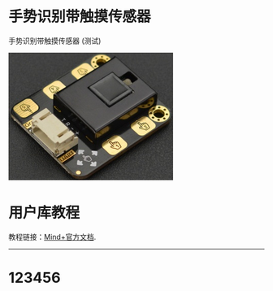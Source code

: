 # 手势识别带触摸传感器	

 手势识别带触摸传感器	(测试)

 ![featured](./arduinoC/_images/featured.png)

# 用户库教程
 

教程链接：[Mind+官方文档](http://wiki.dfrobot.com.cn/index.php?title=(SKU:SEN0285)_Gesture%26Touch_Sensor_V1.0%E6%89%8B%E5%8A%BF%E8%AF%86%E5%88%AB%E5%8F%8A%E8%A7%A6%E6%91%B8%E4%BC%A0%E6%84%9F%E5%99%A8).

---------------------------------------------------------

# 123456

